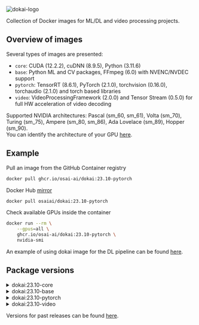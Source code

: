 ![dokai-logo](https://raw.githubusercontent.com/osai-ai/dokai/master/pics/dokai-logo.png)

Collection of Docker images for ML/DL and video processing projects.

## Overview of images

Several types of images are presented:

* `core`: CUDA (12.2.2), cuDNN (8.9.5), Python (3.11.6)
* `base`: Python ML and CV packages, FFmpeg (6.0) with NVENC/NVDEC support
* `pytorch`: TensorRT (8.6.1), PyTorch (2.1.0), torchvision (0.16.0), torchaudio (2.1.0) and torch based libraries
* `video`: VideoProcessingFramework (2.0.0) and Tensor Stream (0.5.0) for full HW acceleration of video decoding 

Supported NVIDIA architectures: Pascal (sm_60, sm_61), Volta (sm_70), Turing (sm_75), Ampere (sm_80, sm_86), Ada Lovelace (sm_89), Hopper (sm_90).  
You can identify the architecture of your GPU [here](https://arnon.dk/matching-sm-architectures-arch-and-gencode-for-various-nvidia-cards/).

## Example

Pull an image from the GitHub Container registry
```bash
docker pull ghcr.io/osai-ai/dokai:23.10-pytorch
```

Docker Hub [mirror](https://hub.docker.com/r/osaiai/dokai/tags)
```bash
docker pull osaiai/dokai:23.10-pytorch
```

Check available GPUs inside the container
```bash
docker run --rm \
    --gpus=all \
    ghcr.io/osai-ai/dokai:23.10-pytorch \
    nvidia-smi
```

An example of using dokai image for the DL pipeline can be found [here](https://github.com/osai-ai/dokai/tree/master/example).

## Package versions

<details><summary>dokai:23.10-core</summary>
<p>

[ghcr.io/osai-ai/dokai:23.10-core]()

CUDA (12.2.2), cuDNN (8.9.5)  
Python (3.11.6)
CMake (3.22.1)
Bazelisk (1.18.0)

</p>
</details>

<details><summary>dokai:23.10-base</summary>
<p>

[ghcr.io/osai-ai/dokai:23.10-base]()

additionally to `dokai:23.10-core`:

FFmpeg (n6.0), nv-codec-headers (n12.1.14.0)  

packaging==23.2  
numpy==1.26.1  
opencv-python==4.8.1.78  
sympy==1.12  
scipy==1.11.3  
matplotlib==3.8.0  
pandas==2.1.1  
scikit-learn==1.3.2  
scikit-image==0.22.0  
Pillow==10.1.0  
av==10.0.0  
librosa==0.10.1  
albumentations==1.3.1  
pyzmq==25.1.1  
Cython==3.0.4  
numba==0.58.1  
requests==2.31.0  
psutil==5.9.6  
pydantic==2.4.2  
PyYAML==6.0.1  
notebook==7.0.6  
ipywidgets==8.1.1  
tqdm==4.66.1  
pytest==7.4.2  
pytest-cov==4.1.0  
mypy==1.6.1  
flake8==6.1.0  
pre-commit==3.5.0

</p>
</details>

<details><summary>dokai:23.10-pytorch</summary>
<p>

[ghcr.io/osai-ai/dokai:23.10-pytorch]()

additionally to `dokai:23.10-base`:

TensorRT (8.6.1)  
MAGMA (2.7.1)  

torch==2.1.0 (source, v2.1.0)  
torch_tensorrt (source, v2.1.0-rc3)  
torchvision==0.16.0 (source, v0.16.0)  
torchaudio==2.1.0 (source, v2.1.0)  
triton==2.1.0    
cupy-cuda12x==12.2.0    
pytorch-ignite==0.4.13    
pytorch-argus==1.0.0    
kornia==0.7.0    
timm==0.9.8    
onnx==1.14.1    
onnxruntime==1.16.1    
onnxsim==0.4.35

</p>
</details>

<details><summary>dokai:23.10-video</summary>
<p>

[ghcr.io/osai-ai/dokai:23.10-video]()

additionally to `dokai:23.10-pytorch`:

VideoProcessingFramework==2.0.0 (source, v2.0.0)  
tensor-stream==0.5.0 (source, 0.5.0)

</p>
</details>

Versions for past releases can be found [here](https://github.com/osai-ai/dokai/releases).
